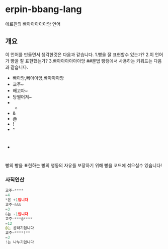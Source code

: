 # erpin-bbang-lang
에르핀의 빠아아아아아앙 언어
## 개요
이 언어를 만들면서 생각한것은 다음과 같습니다.
1.빵을 잘 표현할수 있는가?
2.이 언어가 빵을 잘 표현했는가?
3.빠아아아아아아앙
##문법
빵랭에서 사용하는 키워드는 다음과 같습니다. 
- 빠아앙,빠아아앙,빠아아아앙
- 교주~
- 배고파~
- 당쩔어져~
- *
- &
- @
- !
- ^
- #
빵의 빵을 표현하는 빵의 행동의 자유를 보장하기 위해 빵을 코드에 섞으실수 있습니다!
### 사칙연산
```python
교주~****
=4
*은 +1입니다
교주~&&&
=3
&는 -1입니다
교주~***@****
=12
@는 곱하기입니다
교주~****!**
=3
!는 나누기입니다
```

